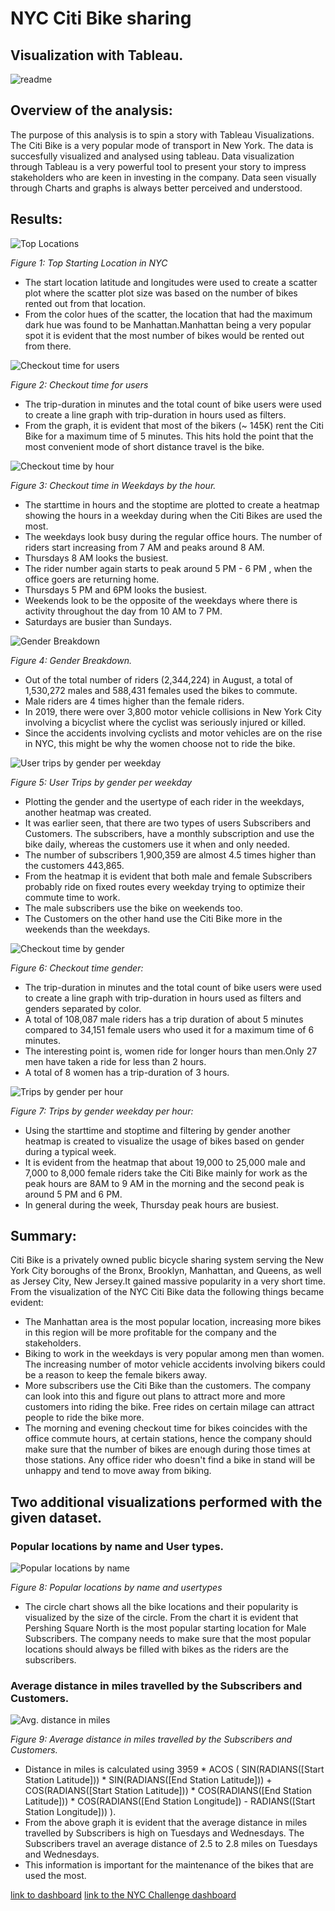 
# NYC Citi Bike sharing

## Visualization with Tableau.

![readme]()

## Overview of the analysis: 
The purpose of this analysis is to spin a story with Tableau Visualizations. The Citi Bike is a very popular mode of transport in New York. The data is succesfully visualized and analysed using tableau. Data visualization through Tableau is a very powerful tool to present your story to impress stakeholders who are keen in investing in the company. Data seen visually through Charts and graphs is always better perceived and understood.

## Results:

![Top Locations](Resources/Top_locations.png)

*Figure 1: Top Starting Location in NYC*

* The start location latitude and longitudes were used to create a scatter plot where the scatter plot size was based on the number of bikes rented out from that location.  
* From the color hues of the scatter, the location that had the maximum dark hue was found to be Manhattan.Manhattan being a very popular spot it is evident that the most number of bikes would be rented out from there.

![Checkout time for users](Resources/Checkout_time_gender.png)

*Figure 2: Checkout time for users*

* The trip-duration in minutes and the total count of bike users were used to create a line graph with trip-duration in hours used as filters.  
* From the graph, it is evident that most of the bikers (~ 145K) rent the Citi Bike for a maximum time of 5 minutes. This hits hold the point that the most convenient mode of short distance travel is the bike.

![Checkout time by hour](Resources/weekday_hourly.png)

*Figure 3: Checkout time in Weekdays by the hour.*

* The starttime in hours and the stoptime are plotted to create a heatmap showing the hours in a weekday during when the Citi Bikes are used the most.  
* The weekdays look busy during the regular office hours. The number of riders start increasing from 7 AM and peaks around 8 AM.  
* Thursdays 8 AM looks the busiest.  
* The rider number again starts to peak around 5 PM - 6 PM , when  the office goers are returning home.  
* Thursdays 5 PM and 6PM looks the busiest.  
* Weekends look to be the opposite of the weekdays where there is activity throughout the day from 10 AM to 7 PM.  
* Saturdays are busier than Sundays.

![Gender Breakdown](Resources/gender_pie.png)

*Figure 4: Gender Breakdown.*

* Out of the total number of riders (2,344,224) in August, a total of 1,530,272 males and 588,431 females used the bikes to commute.  
* Male riders are 4 times higher than the female riders.  
* In 2019, there were over 3,800 motor vehicle collisions in New York City involving a bicyclist where the cyclist was seriously injured or killed.  
* Since the accidents involving cyclists and motor vehicles are on the rise in NYC, this might be why the women choose not to ride the bike.

![User trips by gender per weekday](Resources/Subscriber_customer.png)

*Figure 5: User Trips by gender per weekday*

* Plotting the gender and the usertype of each rider in the weekdays, another heatmap was created.  
* It was earlier seen, that there are two types of users Subscribers and Customers. The subscribers, have a monthly subscription and use the bike daily, whereas the customers use it when and only needed.
* The number of subscribers 1,900,359 are almost 4.5 times higher than the customers 443,865.  
* From the heatmap it is evident that both male and female Subscribers probably ride on fixed routes every weekday trying to optimize their commute time to work.  
* The male subscribers use the bike on weekends too.
* The Customers on the other hand use the Citi Bike more in the weekends than the weekdays.

![Checkout time by gender]()

*Figure 6: Checkout time gender:*

* The trip-duration in minutes and the total count of bike users were used to create a line graph with trip-duration in hours used as filters and genders separated by color.
* A total of 108,087 male riders has a trip duration of about 5 minutes compared to 34,151 female users who used it for a maximum time of 6 minutes.  
* The interesting point is, women ride for longer hours than men.Only 27 men have taken a ride for less than 2 hours.
* A total of 8 women has a trip-duration of 3 hours.

![Trips by gender per hour](Resources/Trips_gender.png)

*Figure 7: Trips by gender weekday per hour:*

* Using the starttime and stoptime and filtering by gender another heatmap is created to visualize the usage of bikes based on gender during a typical week.  
* It is evident from the heatmap that about 19,000 to 25,000 male and 7,000 to 8,000 female riders take the Citi Bike mainly for work as the peak hours are 8AM to 9 AM in the morning and the second peak is around 5 PM and 6 PM.  
* In general during the week, Thursday peak hours are busiest.

## Summary:

Citi Bike is a privately owned public bicycle sharing system serving the New York City boroughs of the Bronx, Brooklyn, Manhattan, and Queens, as well as Jersey City, New Jersey.It gained massive popularity in a very short time. From the visualization of the NYC Citi Bike data the following things became evident:  
* The Manhattan area is the most popular location, increasing more bikes in this region will be more profitable for the company and the stakeholders.  
* Biking to work in the weekdays is very popular among men than women. The increasing number of motor vehicle accidents involving bikers could be a reason to keep the female bikers away.  
* More subscribers use the Citi Bike than the customers. The company can look into this and figure out plans to attract more and more customers into riding the bike. Free rides on certain milage can attract people to ride the bike more.  
* The morning and evening checkout time for bikes coincides with the office commute hours, at certain stations, hence the company should make sure that the number of bikes are enough during those times at those stations. Any office rider who doesn't find a bike in stand will be unhappy and tend to move away from biking.

## Two additional visualizations performed with the given dataset.

### Popular locations by name and User types.

![Popular locations by name]()

*Figure 8: Popular locations by name and usertypes*

* The circle chart shows all the bike locations and their popularity is visualized by the size of the circle. From the chart it is evident that Pershing Square North is the most popular starting location for Male Subscribers. The company needs to make sure that the most popular locations should always be filled with bikes as the riders are the subscribers.

### Average distance in miles travelled by the Subscribers and Customers.

![Avg. distance in miles]()

*Figure 9: Average distance in miles travelled by the Subscribers and Customers.*

* Distance in miles is calculated using 3959 * ACOS
(
SIN(RADIANS([Start Station Latitude])) * SIN(RADIANS([End Station Latitude])) +
COS(RADIANS([Start Station Latitude])) * COS(RADIANS([End Station Latitude])) * COS(RADIANS([End Station Longitude]) - RADIANS([Start Station Longitude]))
).  
* From the above graph it is evident that the average distance in miles travelled by Subscribers is high on Tuesdays  and Wednesdays. The Subscribers travel an average distance of 2.5 to 2.8 miles on Tuesdays and Wednesdays.  
* This information is important for the maintenance of the bikes that are used the most.

[link to dashboard](https://public.tableau.com/app/profile/krishnakali.sarkar)
[link to the NYC Challenge dashboard](https://public.tableau.com/app/profile/krishnakali.sarkar/viz/NYCBikeChallenge_16268206355750/NYCCitiBikeStory)
